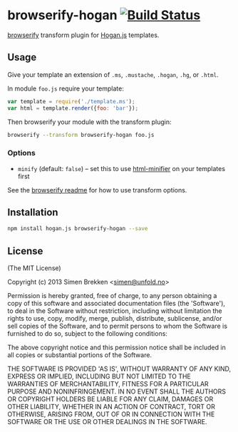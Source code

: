 # browserify-hogan [![Build Status](https://secure.travis-ci.org/unfold/browserify-hogan.png?branch=master)](http://travis-ci.org/unfold/browserify-hogan)

[browserify](https://github.com/substack/node-browserify) transform plugin for [Hogan.js](http://twitter.github.io/hogan.js) templates.

## Usage

Give your template an extension of `.ms`, `.mustache`, `.hogan`, `.hg`, or `.html`.

In module `foo.js` require your template:

```js
var template = require('./template.ms');
var html = template.render({foo: 'bar'});
```

Then browserify your module with the transform plugin:

```sh
browserify --transform browserify-hogan foo.js
```


### Options

- `minify` (default: `false`) – set this to use [html-minifier](https://github.com/kangax/html-minifier) on your templates first

See the [browserify readme](https://github.com/substack/node-browserify) for how to use transform options.


## Installation

```sh
npm install hogan.js browserify-hogan --save
```

## License

(The MIT License)

Copyright (c) 2013 Simen Brekken &lt;simen@unfold.no&gt;

Permission is hereby granted, free of charge, to any person obtaining
a copy of this software and associated documentation files (the
'Software'), to deal in the Software without restriction, including
without limitation the rights to use, copy, modify, merge, publish,
distribute, sublicense, and/or sell copies of the Software, and to
permit persons to whom the Software is furnished to do so, subject to
the following conditions:

The above copyright notice and this permission notice shall be
included in all copies or substantial portions of the Software.

THE SOFTWARE IS PROVIDED 'AS IS', WITHOUT WARRANTY OF ANY KIND,
EXPRESS OR IMPLIED, INCLUDING BUT NOT LIMITED TO THE WARRANTIES OF
MERCHANTABILITY, FITNESS FOR A PARTICULAR PURPOSE AND NONINFRINGEMENT.
IN NO EVENT SHALL THE AUTHORS OR COPYRIGHT HOLDERS BE LIABLE FOR ANY
CLAIM, DAMAGES OR OTHER LIABILITY, WHETHER IN AN ACTION OF CONTRACT,
TORT OR OTHERWISE, ARISING FROM, OUT OF OR IN CONNECTION WITH THE
SOFTWARE OR THE USE OR OTHER DEALINGS IN THE SOFTWARE.
